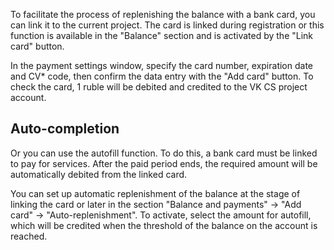 To facilitate the process of replenishing the balance with a bank card, you can link it to the current project. The card is linked during registration or this function is available in the "Balance" section and is activated by the "Link card" button.

In the payment settings window, specify the card number, expiration date and CV\* code, then confirm the data entry with the "Add card" button. To check the card, 1 ruble will be debited and credited to the VK CS project account.

## Auto-completion

Or you can use the autofill function. To do this, a bank card must be linked to pay for services.
After the paid period ends, the required amount will be automatically debited from the linked card.

You can set up automatic replenishment of the balance at the stage of linking the card or later in the section "Balance and payments" → "Add card" → "Auto-replenishment". To activate, select the amount for autofill, which will be credited when the threshold of the balance on the account is reached.
